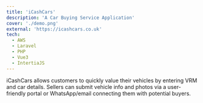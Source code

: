 ```yaml
---
title: 'iCashCars'
description: 'A Car Buying Service Application'
cover: './demo.png'
external: 'https://icashcars.co.uk'
tech:
  - AWS
  - Laravel
  - PHP
  - Vue3
  - IntertiaJS
---
```


iCashCars allows customers to quickly value their vehicles by entering VRM and car details. Sellers can submit vehicle info and photos via a user-friendly portal or WhatsApp/email connecting them with potential buyers. 